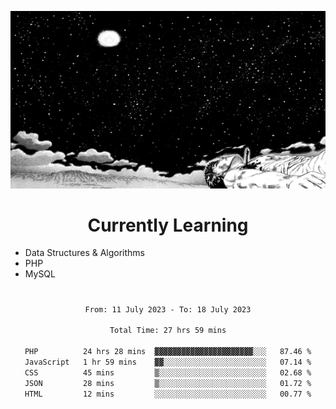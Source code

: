 <!-- Profile image -->
<p align="center">
 <img src="assets/guts-meadow.jpg" width="1080px">
</p>
<!-- Profile image end -->

<!-- Currently learning -->
<h1 align="center">Currently Learning </h1>

* Data Structures & Algorithms
* PHP
* MySQL 
#
<!-- Currently learning end -->

<div align="center">
<!--START_SECTION:waka-->

```txt
From: 11 July 2023 - To: 18 July 2023

Total Time: 27 hrs 59 mins

PHP          24 hrs 28 mins  ▓▓▓▓▓▓▓▓▓▓▓▓▓▓▓▓▓▓▓▓▓▓░░░   87.46 %
JavaScript   1 hr 59 mins    ▓▓░░░░░░░░░░░░░░░░░░░░░░░   07.14 %
CSS          45 mins         ▒░░░░░░░░░░░░░░░░░░░░░░░░   02.68 %
JSON         28 mins         ▒░░░░░░░░░░░░░░░░░░░░░░░░   01.72 %
HTML         12 mins         ░░░░░░░░░░░░░░░░░░░░░░░░░   00.77 %
```

<!--END_SECTION:waka-->
</div>
